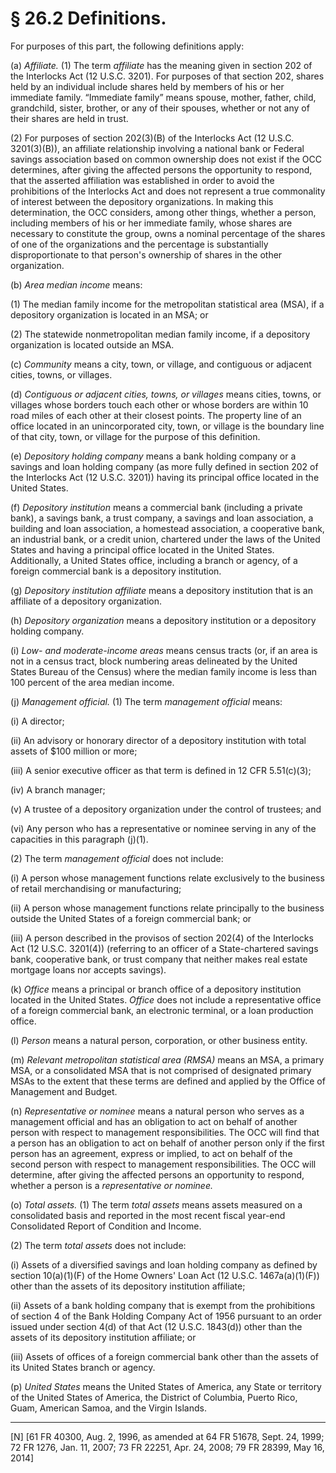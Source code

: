 # § 26.2   Definitions.

For purposes of this part, the following definitions apply: 


(a) *Affiliate.* (1) The term *affiliate* has the meaning given in section 202 of the Interlocks Act (12 U.S.C. 3201). For purposes of that section 202, shares held by an individual include shares held by members of his or her immediate family. “Immediate family” means spouse, mother, father, child, grandchild, sister, brother, or any of their spouses, whether or not any of their shares are held in trust. 


(2) For purposes of section 202(3)(B) of the Interlocks Act (12 U.S.C. 3201(3)(B)), an affiliate relationship involving a national bank or Federal savings association based on common ownership does not exist if the OCC determines, after giving the affected persons the opportunity to respond, that the asserted affiliation was established in order to avoid the prohibitions of the Interlocks Act and does not represent a true commonality of interest between the depository organizations. In making this determination, the OCC considers, among other things, whether a person, including members of his or her immediate family, whose shares are necessary to constitute the group, owns a nominal percentage of the shares of one of the organizations and the percentage is substantially disproportionate to that person's ownership of shares in the other organization. 


(b) *Area median income* means: 


(1) The median family income for the metropolitan statistical area (MSA), if a depository organization is located in an MSA; or 


(2) The statewide nonmetropolitan median family income, if a depository organization is located outside an MSA. 


(c) *Community* means a city, town, or village, and contiguous or adjacent cities, towns, or villages. 


(d) *Contiguous or adjacent cities, towns, or villages* means cities, towns, or villages whose borders touch each other or whose borders are within 10 road miles of each other at their closest points. The property line of an office located in an unincorporated city, town, or village is the boundary line of that city, town, or village for the purpose of this definition. 


(e) *Depository holding company* means a bank holding company or a savings and loan holding company (as more fully defined in section 202 of the Interlocks Act (12 U.S.C. 3201)) having its principal office located in the United States. 


(f) *Depository institution* means a commercial bank (including a private bank), a savings bank, a trust company, a savings and loan association, a building and loan association, a homestead association, a cooperative bank, an industrial bank, or a credit union, chartered under the laws of the United States and having a principal office located in the United States. Additionally, a United States office, including a branch or agency, of a foreign commercial bank is a depository institution. 


(g) *Depository institution affiliate* means a depository institution that is an affiliate of a depository organization. 


(h) *Depository organization* means a depository institution or a depository holding company. 


(i) *Low- and moderate-income areas* means census tracts (or, if an area is not in a census tract, block numbering areas delineated by the United States Bureau of the Census) where the median family income is less than 100 percent of the area median income. 


(j) *Management official.* (1) The term *management official* means: 


(i) A director; 


(ii) An advisory or honorary director of a depository institution with total assets of $100 million or more; 


(iii) A senior executive officer as that term is defined in 12 CFR 5.51(c)(3); 


(iv) A branch manager; 


(v) A trustee of a depository organization under the control of trustees; and 


(vi) Any person who has a representative or nominee serving in any of the capacities in this paragraph (j)(1). 


(2) The term *management official* does not include: 


(i) A person whose management functions relate exclusively to the business of retail merchandising or manufacturing; 


(ii) A person whose management functions relate principally to the business outside the United States of a foreign commercial bank; or 


(iii) A person described in the provisos of section 202(4) of the Interlocks Act (12 U.S.C. 3201(4)) (referring to an officer of a State-chartered savings bank, cooperative bank, or trust company that neither makes real estate mortgage loans nor accepts savings). 


(k) *Office* means a principal or branch office of a depository institution located in the United States. *Office* does not include a representative office of a foreign commercial bank, an electronic terminal, or a loan production office. 


(l) *Person* means a natural person, corporation, or other business entity. 


(m) *Relevant metropolitan statistical area (RMSA)* means an MSA, a primary MSA, or a consolidated MSA that is not comprised of designated primary MSAs to the extent that these terms are defined and applied by the Office of Management and Budget. 


(n) *Representative or nominee* means a natural person who serves as a management official and has an obligation to act on behalf of another person with respect to management responsibilities. The OCC will find that a person has an obligation to act on behalf of another person only if the first person has an agreement, express or implied, to act on behalf of the second person with respect to management responsibilities. The OCC will determine, after giving the affected persons an opportunity to respond, whether a person is a *representative or nominee.*

(o) *Total assets.* (1) The term *total assets* means assets measured on a consolidated basis and reported in the most recent fiscal year-end Consolidated Report of Condition and Income. 


(2) The term *total assets* does not include: 


(i) Assets of a diversified savings and loan holding company as defined by section 10(a)(1)(F) of the Home Owners' Loan Act (12 U.S.C. 1467a(a)(1)(F)) other than the assets of its depository institution affiliate; 


(ii) Assets of a bank holding company that is exempt from the prohibitions of section 4 of the Bank Holding Company Act of 1956 pursuant to an order issued under section 4(d) of that Act (12 U.S.C. 1843(d)) other than the assets of its depository institution affiliate; or 


(iii) Assets of offices of a foreign commercial bank other than the assets of its United States branch or agency. 


(p) *United States* means the United States of America, any State or territory of the United States of America, the District of Columbia, Puerto Rico, Guam, American Samoa, and the Virgin Islands. 



---

[N] [61 FR 40300, Aug. 2, 1996, as amended at 64 FR 51678, Sept. 24, 1999; 72 FR 1276, Jan. 11, 2007; 73 FR 22251, Apr. 24, 2008; 79 FR 28399, May 16, 2014]




